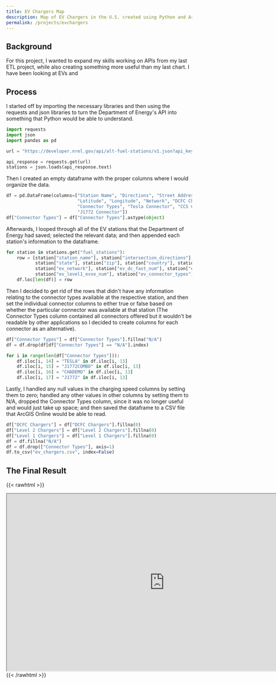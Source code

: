 ```yaml
---
title: EV Chargers Map
description: Map of EV Chargers in the U.S. created using Python and ArcGIS Online
permalink: /projects/evchargers
---
```

## Background
For this project, I wanted to expand my skills working on APIs from my last ETL project, while also creating something more useful than my last chart. I have been looking at EVs and 
## Process
I started off by importing the necessary libraries and then using the requests and json libraries to turn the Department of Energy's API into something that Python would be able to understand.
```python
import requests
import json
import pandas as pd

url = "https://developer.nrel.gov/api/alt-fuel-stations/v1.json?api_key=abc123&status=E&access=public&fuel_type=ELEC"

api_response = requests.get(url)
stations = json.loads(api_response.text)
```
Then I created an empty dataframe with the proper columns where I would organize the data.
```python
df = pd.DataFrame(columns=["Station Name", "Directions", "Street Address", "City", "State", "ZIP", "Country",
                           "Latitude", "Longitude", "Network", "DCFC Chargers", "Level 2 Chargers", "Level 1 Chargers",
                           "Connector Types", "Tesla Connector", "CCS Connector", "CHAdeMO Connector",
                           "J1772 Connector"])
df["Connector Types"] = df["Connector Types"].astype(object)
```
Afterwards, I looped through all of the EV stations that the Department of Energy had saved; selected the relevant data; and then appended each station's information to the dataframe.
```python
for station in stations.get("fuel_stations"):
    row = [station["station_name"], station["intersection_directions"], station["street_address"], station["city"],
           station["state"], station["zip"], station["country"], station["latitude"], station["longitude"],
           station["ev_network"], station["ev_dc_fast_num"], station["ev_level2_evse_num"],
           station["ev_level1_evse_num"], station["ev_connector_types"], None, None, None, None]
    df.loc[len(df)] = row
```
Then I decided to get rid of the rows that didn't have any information relating to the connector types available at the respective station, and then set the individual connector columns to either true or false based on whether the particular connector was available at that station (The Connector Types column contained all connectors offered but it wouldn't be readable by other applications so I decided to create columns for each connector as an alternative).
```python
df["Connector Types"] = df["Connector Types"].fillna("N/A")
df = df.drop(df[df["Connector Types"] == "N/A"].index)

for i in range(len(df["Connector Types"])):
    df.iloc[i, 14] = "TESLA" in df.iloc[i, 13]
    df.iloc[i, 15] = "J1772COMBO" in df.iloc[i, 13]
    df.iloc[i, 16] = "CHADEMO" in df.iloc[i, 13]
    df.iloc[i, 17] = "J1772" in df.iloc[i, 13]
```
Lastly, I handled any null values in the charging speed columns by setting them to zero; handled any other values in other columns by setting them to N/A, dropped the Connector Types column, since it was no longer useful and would just take up space; and then saved the dataframe to a CSV file that ArcGIS Online would be able to read.
```python
df["DCFC Chargers"] = df["DCFC Chargers"].fillna(0)
df["Level 2 Chargers"] = df["Level 2 Chargers"].fillna(0)
df["Level 1 Chargers"] = df["Level 1 Chargers"].fillna(0)
df = df.fillna("N/A")
df = df.drop(["Connector Types"], axis=1)
df.to_csv("ev_chargers.csv", index=False)
```
## The Final Result
{{< rawhtml >}}
<iframe src="https://experience.arcgis.com/experience/167d2d53da934f8eb76f47dd52b8ae6c/"
 width="854" height="480"></iframe>
{{< /rawhtml >}}
